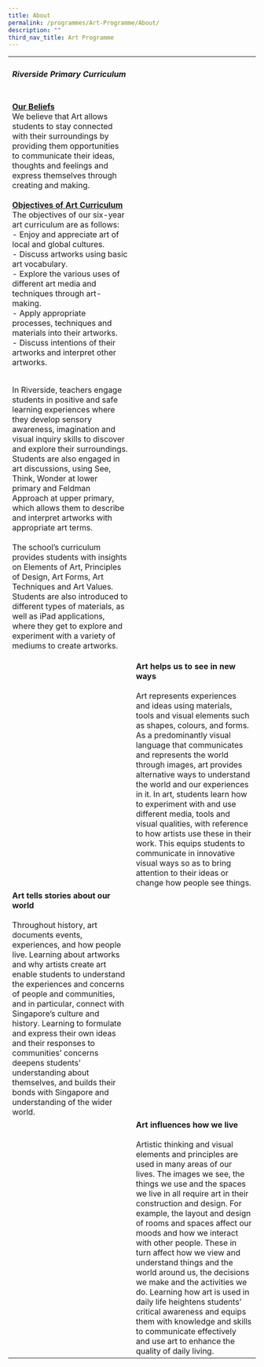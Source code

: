 ```yaml
---
title: About
permalink: /programmes/Art-Programme/About/
description: ""
third_nav_title: Art Programme
---
```

<html>
<head>
<style>
u { 
  text-decoration: underline;
}
</style>
</head>
<body>

<div>
	<table style="width:100%"><tr>
		<td style="width:50%"> 
			<h5>Riverside Primary Curriculum</h5><br>
			<u><b>Our Beliefs</b></u><br>
We believe that Art allows students to stay connected with their surroundings by providing them opportunities to communicate their ideas, thoughts and feelings and express themselves through creating and making. <br>
<br><u><b>Objectives of Art Curriculum</b></u><br>
The objectives of our six-year art curriculum are as follows:
<br>- Enjoy and appreciate art of local and global cultures.
<br>- Discuss artworks using basic art vocabulary.
<br>- Explore the various uses of different art media and techniques through art-making.
<br>- Apply appropriate processes, techniques and materials into their artworks.
<br>- Discuss intentions of their artworks and interpret other artworks.<br>

<br>In Riverside, teachers engage students in positive and safe learning experiences where they develop sensory awareness, imagination and visual inquiry skills to discover and explore their surroundings. Students are also engaged in art discussions, using See, Think, Wonder at lower primary and Feldman Approach at upper primary, which allows them to describe and interpret artworks with appropriate art terms.<br>
<br>The school’s curriculum provides students with insights on Elements of Art, Principles of Design, Art Forms, Art Techniques and Art Values. Students are also introduced to different types of materials, as well as iPad applications, where they get to explore and experiment with a variety of mediums to create artworks.</td><td background= "/images/canvas_about1.jpg"></td></tr>
<tr><td style="width:50%" background= "/images/canvas_about2.jpg">
	</td><td><b>Art helps us to see in new ways</b><br>
<br>Art represents experiences and ideas using materials, tools and visual elements such as shapes, colours, and forms. As a predominantly visual language that communicates and represents the world through images, art provides alternative ways to understand the world and our experiences in it. In art, students learn how to experiment with and use different media, tools and visual qualities, with reference to how artists use these in their work. This equips students to communicate in innovative visual ways so as to bring attention to their ideas or change how people see things.</td></tr>
		<tr><td><b>Art tells stories about our world</b><br>
<br>Throughout history, art documents events, experiences, and how people live. Learning about artworks and why artists create art enable students to understand the experiences and concerns of people and communities, and in particular, connect with Singapore’s culture and history. Learning to formulate and express their own ideas and their responses to communities’ concerns deepens students’ understanding about themselves, and builds their bonds with Singapore and understanding of the wider world.
	</td><td background= "/images/canvas_about3.jpg"></td></tr>
	<tr><td background= "/images/canvas_about4.jpg">
	</td><td>
		<b>Art influences how we live</b><br>
<br>Artistic thinking and visual elements and principles are used in many areas of our lives. The images we see, the things we use and the spaces we live in all require art in their construction and design. For example, the layout and design of rooms and spaces affect our moods and how we interact with other people. These in turn affect how we view and understand things and the world around us, the decisions we make and the activities we do. Learning how art is used in daily life heightens students’ critical awareness and equips them with knowledge and skills to communicate effectively and use art to enhance the quality of daily living.</td></tr>
</table>
</div>